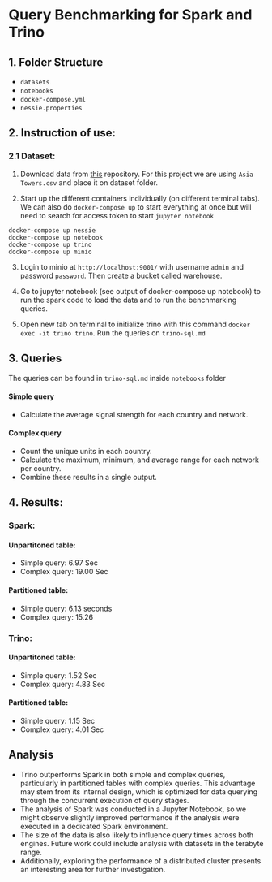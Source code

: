 # Query Benchmarking for Spark and Trino

## 1. Folder Structure
- `datasets` 
- `notebooks` 
- `docker-compose.yml`
- `nessie.properties`


## 2. Instruction of use:

### 2.1 Dataset:
1. Download data from [this](https://www.kaggle.com/datasets/zakariaeyoussefi/cell-towers-worldwide-location-data-by-continent) repository. For this project we are using `Asia Towers.csv` and place it on dataset folder. 

2. Start up the different containers individually (on different terminal tabs). We can also do `docker-compose up` to start everything at once but will need to search for access token to start `jupyter notebook`

```
docker-compose up nessie
docker-compose up notebook
docker-compose up trino
docker-compose up minio
```

3. Login to minio at `http://localhost:9001/` with username `admin` and password `password`. Then create a bucket called warehouse.

4. Go to jupyter notebook (see output of docker-compose up notebook) to run the spark code to load the data and to run the benchmarking queries.

5. Open new tab on terminal to initialize trino with this command `docker exec -it trino trino`. Run the queries on `trino-sql.md`

## 3. Queries
The queries can be found in `trino-sql.md` inside `notebooks` folder

#### Simple query
- Calculate the average signal strength for each country and network.

#### Complex query
- Count the unique units in each country.
- Calculate the maximum, minimum, and average range for each network per country.
- Combine these results in a single output.

## 4. Results:

### Spark:
#### Unpartitoned table:
- Simple query: 6.97 Sec
- Complex query: 19.00 Sec

#### Partitioned table:
- Simple query: 6.13 seconds
- Complex query: 15.26

### Trino:
#### Unpartitoned table:
- Simple query: 1.52 Sec
- Complex query: 4.83 Sec

#### Partitioned table:
- Simple query: 1.15 Sec
- Complex query: 4.01 Sec


## Analysis
- Trino outperforms Spark in both simple and complex queries, particularly in partitioned tables with complex queries. This advantage may stem from its internal design, which is optimized for data querying through the concurrent execution of query stages.
- The analysis of Spark was conducted in a Jupyter Notebook, so we might observe slightly improved performance if the analysis were executed in a dedicated Spark environment.
- The size of the data is also likely to influence query times across both engines. Future work could include analysis with datasets in the terabyte range.
- Additionally, exploring the performance of a distributed cluster presents an interesting area for further investigation.


